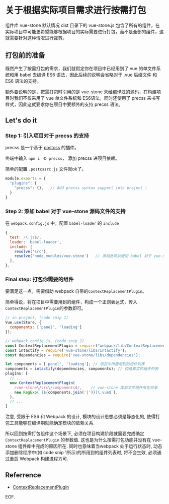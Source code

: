# 关于根据实际项目需求进行按需打包

组件库 vue-stone 默认情况 dist 目录下的 vue-stone.js 包含了所有的组件，在实际项目中可能更希望能够根据项目的实际需要进行打包，而不是全部的组件，这就需要针对这种情况进行裁剪。

## 打包前的准备

既然产生了按需打包的需求，我们就假定你在项目中已经用到了 vue 的单文件系统和用 babel 去编译 ES6 语法，因此后续的说明会省略对于 .vue 后缀文件 和 ES6 语法的支持。

额外要说明的是，按需打包时引用的是 vue-stone 未经编译过的源码，在构建项目时我们不仅采用了 vue 单文件系统和 ES6语法，同时还使用了 precss 来书写样式，因此这就要求你在项目中要额外的支持 precss 语法。

## Let's do it

### Step 1: 引入项目对于 precss 的支持

precss 是一个基于 [postcss](https://github.com/postcss/postcss) 的插件。

终端中输入 `npm i -D precss`， 添加 precss 进项目依赖。

简单的配置 `.postcssrc.js` 文件就ok了。
```js
module.exports = {
  "plugins": {
    "precss": {},   // Add precss syntax support into project !
  }
}
```

### Step 2: 添加 babel 对于 vue-stone 源码文件的支持

在 `webpack.config.js` 中，配置 `babel-loader` 的 `include`

```js
{
  test: /\.js$/,
  loader: 'babel-loader',
  include: [
    resolve('src'),
    resolve('node_modules/vue-stone')   // 添加此项以增加 babel 对于 vue-stone 源码的编译
  ],
},
```

### Final step: 打包你需要的组件

要满足这一点，需要借助 webpack 自带的`ContextReplacementPlugin`。

简单得说，将在项目中需要用到的组件，构成一个正则表达式，传入`ContextReplacementPlugin`的参数即可。

```javascript
// in project, (code snip 1)
Vue.use(Store, {
  components: ['panel', 'loading']
});
```

```js
// webpack.config.js, (code snip 2)
const ContextReplacementPlugin = require("webpack/lib/ContextReplacementPlugin");
const intactify = require('vue-stone/libs/intactify');
const dependencies = require('vue-stone/libs/dependencies');

let components = ['panel', 'loading']; // 项目中所要用到的组件列表
components = intactify(dependencies, components); // 构造真实的组件列表
plugins: [
  // ...
  new ContextReplacementPlugin(
    /vue-stone\/src\/components$/,    // vue-stone 库单文件组件所在目录
    new RegExp(`(${components.join('|')})\.vue$`),
  ),
  // ...
]
```

注意, 受限于 ES6 和 Webpack 的设计, 模块的设计思想必须是静态化的, 使得打包工具能够在编译期就能确定模块的依赖关系.

所以回到按需打包组件这个场景下, 必须在项目构建阶段就需要完成确定 `ContextReplacementPlugin` 的参数值. 这也是为什么按需打包功能并没有在 vue-stone 组件库中完成的原因所在. 同时也意味着当webpack 处于运行状态时, 动态添加删除程序中(如 code snip 1所示)的所用到的组件列表时, 将不会生效, 必须通过重启 Webpack 构建进程方可.

## Referrence

* [ContextReplacementPlugin](https://webpack.js.org/plugins/context-replacement-plugin/)

EOF.


